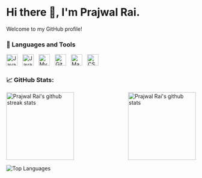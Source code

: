 # Hi there 👋, I'm Prajwal Rai.

Welcome to my GitHub profile!

### 🧰 Languages and Tools

<img align="left" alt="Java" width="30px" style="padding-right:10px;" src="https://cdn.jsdelivr.net/gh/devicons/devicon/icons/java/java-original.svg" />
<img align="left" alt="JavaFX" width="30px" style="padding-right:10px;" src="https://cdn.jsdelivr.net/gh/devicons/devicon/icons/javafx/javafx-original.svg" />
<img align="left" alt="MySQL" width="30px" style="padding-right:10px;" src="https://cdn.jsdelivr.net/gh/devicons/devicon/icons/mysql/mysql-original.svg" />
<img align="left" alt="Git" width="30px" style="padding-right:10px;" src="https://cdn.jsdelivr.net/gh/devicons/devicon/icons/git/git-original.svg" />
<img align="left" alt="Maven" width="30px" style="padding-right:10px;" src="https://cdn.jsdelivr.net/gh/devicons/devicon/icons/apache/apache-original-wordmark.svg" />
<img align="left" alt="CSS3" width="30px" style="padding-right:10px;" src="https://cdn.jsdelivr.net/gh/devicons/devicon/icons/css3/css3-plain.svg" />

<br /><br />

### 📈 GitHub Stats:
<div style="display: flex; justify-content: space-between;">
  <img src="https://github-readme-streak-stats.herokuapp.com/?user=Rai-Prajwal&show_icons=true&theme=radical" alt="Prajwal Rai's github streak stats" height="180"/>
  <a href="https://github.com/Rai-Prajwal">
    <img src="https://github-readme-stats.vercel.app/api?username=Rai-Prajwal&show_icons=true&theme=radical" alt="Prajwal Rai's github stats" height="180"/>
  </a>
</div>

![Top Languages](https://github-readme-stats.vercel.app/api/top-langs/?username=Rai-Prajwal&layout=compact&theme=radical)
